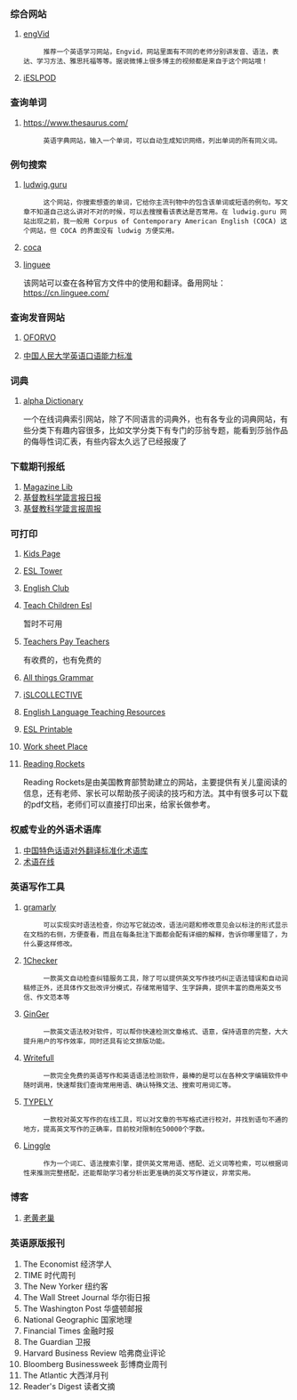 
### 综合网站

1. [engVid](https://www.engvid.com/)

            推荐一个英语学习网站，Engvid，网站里面有不同的老师分别讲发音、语法，表达、学习方法、雅思托福等等。据说微博上很多博主的视频都是来自于这个网站哦！

2. [iESLPOD](http://www.ieslpod.com/)

### 查询单词

1. https://www.thesaurus.com/

            英语字典网站，输入一个单词，可以自动生成知识网络，列出单词的所有同义词。 ​​​​

### 例句搜索

1. [ludwig.guru](https://ludwig.guru/)

            这个网站，你搜索想查的单词，它给你主流刊物中的包含该单词或短语的例句。写文章不知道自己这么讲对不对的时候，可以去搜搜看该表达是否常用。在 ludwig.guru 网站出现之前，我一般用 Corpus of Contemporary American English (COCA) 这个网站，但 COCA 的界面没有 ludwig 方便实用。

2. [coca](https://www.english-corpora.org/coca/)
3. [linguee](https://www.linguee.com/)

   该网站可以查在各种官方文件中的使用和翻译。备用网址：https://cn.linguee.com/

### 查询发音网站

1. [OFORVO](https://forvo.com/)

2. [中国人民大学英语口语能力标准](http://sope.ruc.edu.cn/displaynews.php?id=927)


### 词典

1. [alpha Dictionary](https://www.alphadictionary.com/)

   一个在线词典索引网站，除了不同语言的词典外，也有各专业的词典网站，有些分类下有趣内容很多，比如文学分类下有专门的莎翁专题，能看到莎翁作品的侮辱性词汇表，有些内容太久远了已经报废了

### 下载期刊报纸

1. [Magazine Lib](https://magazinelib.com/)
2. [基督教科学箴言报日报](https://www.csmonitor.com/Daily)
3. [基督教科学箴言报周报](http://www.csmdigitaledition.com)


### 可打印

1. [Kids Page](https://www.kids-pages.com/)
2. [ESL Tower](http://www.esltower.com/)
3. [English Club](https://www.englishclub.com/)
4. [Teach Children Esl](https://www.teachchildrenesl.com/)

      暂时不可用

5. [Teachers Pay Teachers](https://www.teacherspayteachers.com/)

      有收费的，也有免费的

6. [All things Grammar](https://www.allthingsgrammar.com/)
7. [iSLCOLLECTIVE](https://en.islcollective.com/)
8. [English Language Teaching Resources](https://www.englishwsheets.com/)
9. [ESL Printable](https://www.eslprintables.com/)
10. [Work sheet Place](https://worksheetplace.com/)
11. [Reading Rockets](https://www.readingrockets.org/)

      Reading Rockets是由美国教育部赞助建立的网站，主要提供有关儿童阅读的信息，还有老师、家长可以帮助孩子阅读的技巧和方法。其中有很多可以下载的pdf文档，老师们可以直接打印出来，给家长做参考。 ​​​​



### 权威专业的外语术语库

1. [中国特色话语对外翻译标准化术语库](http://210.72.20.108/index/index.jsp)
2. [术语在线](https://www.termonline.cn/)

### 英语写作工具

1. [gramarly](https://www.grammarly.com/)

            可以实现实时语法检查，你边写它就边改，语法问题和修改意见会以标注的形式显示在文档的右侧，方便查看，而且在每条批注下面都会配有详细的解释，告诉你哪里错了，为什么要这样修改。

2. [1Checker](http://www.1checker.com/)

            一款英文自动检查纠错服务工具，除了可以提供英文写作技巧纠正语法错误和自动润稿修正外，还具体作文批改评分模式，存储常用错字、生字辞典，提供丰富的商用英文书信、作文范本等

3. [GinGer](https://www.gingersoftware.com/)

            一款英文语法校对软件，可以帮你快速检测文章格式、语意，保持语意的完整，大大提升用户的写作效率，同时还具有论文排版功能。

4. [Writefull](https://writefull.com/)

            一款完全免费的英语写作和英语语法检测软件，最棒的是可以在各种文字编辑软件中随时调用，快速帮我们查询常用用语、确认特殊文法、搜索可用词汇等。

5. [TYPELY](https://typely.com/)

            一款校对英文写作的在线工具，可以对文章的书写格式进行校对，并找到语句不通的地方，提高英文写作的正确率，目前校对限制在50000个字数。

6. [Linggle](https://linggle.com/)

            作为一个词汇、语法搜索引擎，提供英文常用语、搭配、近义词等检索，可以根据词性来推测完整搭配，还能帮助学习者分析出更准确的英文写作建议，非常实用。

### 博客

1. [老黄老巢](https://www.laohuang.net/)

### 英语原版报刊

1. The Economist 经济学人
2. TIME 时代周刊
3. The New Yorker 纽约客
4. The Wall Street Journal 华尔街日报
5. The Washington Post 华盛顿邮报
6. National Geographic 国家地理
7. Financial Times 金融时报
8. The Guardian 卫报
9. Harvard Business Review 哈弗商业评论
10. Bloomberg Businessweek 彭博商业周刊
11. The Atlantic 大西洋月刊
12. Reader's Digest 读者文摘
